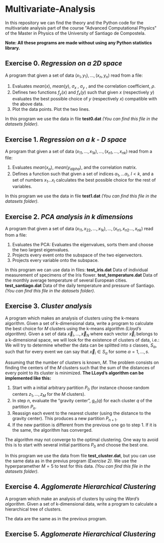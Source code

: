 # Multivariate-Analysis
In this repository we can find the theory and the Python code for the multivariate analysis part of the course "Advanced Computational Physics" 
of the Master in Physics of the University of Santiago de Compostela. 

**Note: All these programs are made without using any Python statistics library.**

## Exercise 0. *Regression on a 2D space*

A program that given a set of data $(x_1, y_1), ..., (x_n , y_n)$ read from a file:

1. Evaluates $mean(x)$, $mean(y)$, $\sigma_x$ , $\sigma_y$ , and the correlation
coefficient, $\rho$.
2. Defines two functions $f_y(x)$ and $f_x(y)$ such that given $x$ (respectively $y$) evaluates the best possible choice of $y$
(respectively $x$) compatible with the above data.
3. Plot the data points. Plot the two lines.

In this program we use the data in file **test0.dat** *(You can find this file in the datasets folder)*.

## Exercise 1. *Regression on a k - D space*

A program that given a set of data $(x_{11}, ..., x_{1k}), ..., (x_{n1}, ..., x_{nk})$ read from a file:

1. Evaluates $mean(x_{\alpha})$, $mean(y_{alpha})$, and the correlation matrix.
2. Defines a function such that given a set of indices $\alpha_1, ... \alpha_l,$  $l < k$, and a set of numbers $x_1...x_l$ calculates the best
possible choice for the rest of variables.

In this program we use the data in file **test1.dat** *(You can find this file in the datasets folder)*.

## Exercise 2. *PCA analysis in k dimensions*

A program that given a set of data $(x_{11}, x_{22}, ..., x_{1k}), ..., (x_{n1}, x_{n2} ..., x_{nk})$ read from a file:

1. Evaluates the PCA: Evaluates the eigenvalues, sorts them and choose the two largest eigenvalues.
2. Projects every event onto the subspace of the two eigenvectors.
3. Projects every variable onto the subspace.

In this program we can use data in files:
**test_iris.dat** Data of individual measurement of specimens of the Iris flower.
**test_temperature.dat** Data of the monthly average temperature of several European cities.
**test_santiago.dat** Data of the daily temperature and pressure of Santiago.
*(You can find this file in the datasets folder)*.

## Exercise 3. *Cluster analysis*

A program which makes an analysis of clusters using the k-means algorithm. Given a set of k-dimensional data, write a program to calculate
the best choice for $M$ clusters using the k-means algorithm *(Lloyd’s algorithm)*. Given a set of data $\vec{x}_i, ..., \vec{x}_N$ where each vector $\vec{x}_i$ belongs to a k-dimensional space, we will look for the existence of clusters of data, i.e.: We will try to determine whether the data
can be splitted into $s$ classes, $S_{\alpha}$, such that for every event we can say that $\vec{x}_i \in S_{\alpha}$ for some $\alpha = 1,...,s$.

Assuming that the number of clusters is known, $M$. The problem consists on finding the centers of the $M$ clusters such that the sum of the distances of every point to its cluster is minimized. **The LLoyd’s algorithm can be implemented like this:**

1. Start with a initial arbitrary partition $P_0$ (for instance choose random centers $z_1, ..., z_M$ for the $M$ clusters).
2. In step $n$, evaluate the “gravity center”, $g_n(q)$ for each cluster $q$ of the partition $P_n$.
3. Reassign each event to the nearest cluster (using the distance to the gravity center). This produces a new partition $P_{n+1}$.
4. If the new partition is different from the previous one go to step 1. If it is the same, the algorithm has converged.

The algorithm may not converge to the optimal clustering. One way to avoid this is to start with several initial partitions $P_0$ and choose the best one.

In this program we use the data from file **test_cluster.dat**, but you can use the same data as in the previus program *(Exercise 2)*. We use the hyperparamether $M = 5$ to test for this data. *(You can find this file in the datasets folder)*.



## Exercise 4. *Agglomerate Hierarchical Clustering*

A program which make an analysis of clusters by using the *Ward’s algorithm*. Given a set of k-dimensional data, write a program to calculate a hierarchical tree of clusters.

The data are the same as in the previous program.

## Exercise 5. *Agglomerate Hierarchical Clustering*







